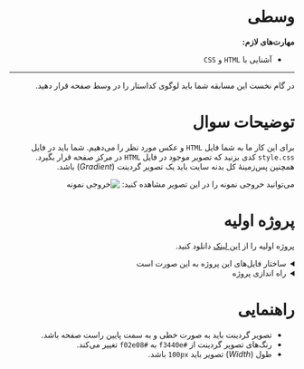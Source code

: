 <div dir="rtl">

# وسطی
**مهارت‌های لازم:**
+ آشنایی با `HTML` و `CSS`

---

در گام نخست این مسابقه شما باید لوگوی کداستار را در وسط صفحه قرار دهید.

# توضیحات سوال

برای این کار ما به شما فایل `HTML` و عکس مورد نظر را می‌دهیم. شما باید در فایل `style.css` کدی بزنید که تصویر موجود در فایل `HTML` در مرکز صفحه قرار بگیرد. همچنین پس‌زمینۀ کل بدنه سایت باید یک تصویر گردینت (_Gradient_) باشد.

می‌توانید خروجی نمونه را در این تصویر مشاهده کنید:
![خروجی نمونه](https://www.dropbox.com/s/n00xl8yv7qztvv1/problem01.png?dl=1)

# پروژه اولیه

پروژه اولیه را از [این لینک](https://quera.ir/contest/assignments/28171/download_problem_initial_project/93641) دانلود کنید.

<details class="blue">
<summary>ساختار فایل‌های این پروژه به این صورت است</summary>
```
initialProject01.zip
├── images
│   └── logo.png
├── index.html
├── main.css
└── style.css
```

</details>

<details class="pink">
<summary>راه اندازی پروژه</summary>
+ ابتدا پروژه‌ی اولیه را دانلود و از حالت فشرده خارج کنید.
+ سپس فایل `index.html` را در مرورگر خود باز کنید.

</details>

# راهنمایی

- تصویر گردینت باید به صورت خطی و به سمت پایین راست صفحه باشد.
- رنگ‌های تصویر گردینت از `#f3440e` به `#f02e08` تغییر می‌کند.
- طول (_Width_) تصویر باید `100px` باشد.

</div>
